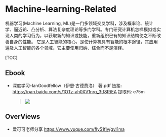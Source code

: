 # Machine-learning-Related

机器学习(Machine Learning, ML)是一门多领域交叉学科，涉及概率论、统计学、逼近论、凸分析、算法复杂度理论等多门学科。专门研究计算机怎样模拟或实现人类的学习行为，以获取新的知识或技能，重新组织已有的知识结构使之不断改善自身的性能。
它是人工智能的核心，是使计算机具有智能的根本途径，其应用遍及人工智能的各个领域，它主要使用归纳、综合而不是演绎。

[TOC]
## Ebook
* 深度学习-IanGoodfellow（伊恩·古德费洛） 著.pdf 链接: https://pan.baidu.com/s/1OTz-ah0XV1nrq_3tf8RtEA 提取码: e75m 
  > ![](https://tse1-mm.cn.bing.net/th?id=OIP.55s0WgRMcOLh9-EyaAKZMAHaKo&w=148&h=213&c=7&o=5&dpr=1.5&pid=1.7)
## OverViews
+ 爱可可老师分享 https://www.yuque.com/fly51fly/gvl1ma
